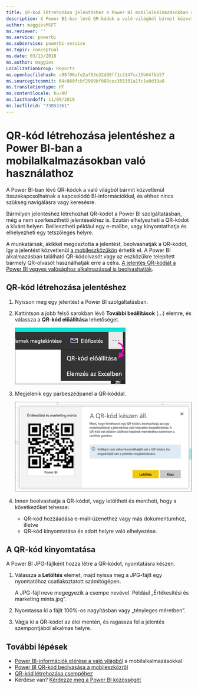 ```yaml
---
title: QR-kód létrehozása jelentéshez a Power BI mobilalkalmazásokban való használathoz
description: A Power BI-ban lévő QR-kódok a való világból bármit közvetlenül összekapcsolhatnak a Power BI mobilalkalmazás kapcsolódó BI-információival, és ehhez nincs szükség keresésre.
author: maggiesMSFT
ms.reviewer: ''
ms.service: powerbi
ms.subservice: powerbi-service
ms.topic: conceptual
ms.date: 03/13/2018
ms.author: maggies
LocalizationGroup: Reports
ms.openlocfilehash: c98f06afe2af93e32d98ff1c3147cc15b64fbb57
ms.sourcegitcommit: 64c860fcbf2969bf089cec358331a1fc1e0d39a8
ms.translationtype: HT
ms.contentlocale: hu-HU
ms.lasthandoff: 11/09/2019
ms.locfileid: "73853361"
---
```

# <a name="create-a-qr-code-for-a-report-in-power-bi-to-use-in-the-mobile-apps"></a>QR-kód létrehozása jelentéshez a Power BI-ban a mobilalkalmazásokban való használathoz
A Power BI-ban lévő QR-kódok a való világból bármit közvetlenül összekapcsolhatnak a kapcsolódó BI-információkkal, és ehhez nincs szükség navigálásra vagy keresésre.

Bármilyen jelentéshez létrehozhat QR-kódot a Power BI szolgáltatásban, még a nem szerkeszthető jelentésekhez is. Ezután elhelyezheti a QR-kódot a kívánt helyen. Beillesztheti például egy e-mailbe, vagy kinyomtathatja és elhelyezheti egy tetszőleges helyre. 

A munkatársak, akikkel megosztotta a jelentést, beolvashatják a QR-kódot, így a jelentést közvetlenül [a mobileszközükön](consumer/mobile/mobile-apps-qr-code.md) érhetik el. A Power BI alkalmazásban található QR-kódolvasót vagy az eszközükre telepített bármely QR-olvasót használhatják erre a célra. [A jelentés QR-kódját a Power BI vegyes valósághoz alkalmazással is beolvashatják](consumer/mobile/mobile-mixed-reality-app.md#scan-a-report-qr-code-in-holographic-view).

## <a name="create-a-qr-code-for-a-report"></a>QR-kód létrehozása jelentéshez
1. Nyisson meg egy jelentést a Power BI szolgáltatásban.
2. Kattintson a jobb felső sarokban lévő **További beállítások** (...) elemre, és válassza a **QR-kód előállítása** lehetőséget. 
   
    ![](media/service-create-qr-code-for-report/power-bi-create-qr-code-report.png)
3. Megjelenik egy párbeszédpanel a QR-kóddal. 
   
    ![](media/service-create-qr-code-for-report/powerbi_report_qrcode.png)
4. Innen beolvashatja a QR-kódot, vagy letöltheti és mentheti, hogy a következőket tehesse: 
   
   * QR-kód hozzáadása e-mail-üzenethez vagy más dokumentumhoz, illetve 
   * QR-kód kinyomtatása és adott helyre való elhelyezése. 

## <a name="print-the-qr-code"></a>A QR-kód kinyomtatása
A Power BI JPG-fájlként hozza létre a QR-kódot, nyomtatásra készen. 

1. Válassza a **Letöltés** elemet, majd nyissa meg a JPG-fájlt egy nyomtatóhoz csatlakoztatott számítógépen.  
   
   A JPG-fájl neve megegyezik a csempe nevével. Például „Értékesítési és marketing minta.jpg”.
   
1. Nyomtassa ki a fájlt 100%-os nagyításban vagy „tényleges méretben”.  
2. Vágja ki a QR-kódot az élei mentén, és ragassza fel a jelentés szempontjából alkalmas helyre. 

## <a name="next-steps"></a>További lépések
* [Power BI-információk elérése a való világból](consumer/mobile/mobile-apps-data-in-real-world-context.md) a mobilalkalmazásokkal
* [Power BI QR-kód beolvasása a mobileszközről](consumer/mobile/mobile-apps-qr-code.md)
* [QR-kód létrehozása csempéhez](service-create-qr-code-for-tile.md)
* Kérdése van? [Kérdezze meg a Power BI közösségét](https://community.powerbi.com/)

